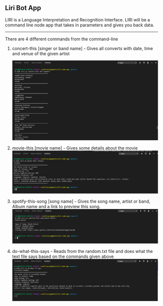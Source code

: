 ## Liri Bot App

LIRI is a Language Interpretation and Recognition Interface. LIRI will be a command line node app that takes in parameters and gives you back data.

---

There are 4 different commands from the command-line

1. concert-this [singer or band name] -
   Gives all converts with date, time and venue of the given artist

   ![](/images/concert-this-screenshot.jpg)

1. movie-this [movie name] -
   Gives some details about the movie
   ![](/images/movie-this-screenshot.jpg)

1. spotify-this-song [song name] -
   Gives the song name, artist or band, Album name and a link to preview this song.
   ![](/images/spotify-this-screenshot.jpg)

1. do-what-this-says -
   Reads from the random.txt file and does what the text file says based on the commands given above
   ![](/images/do-what-screenshot.jpg)
